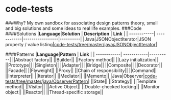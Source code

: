 # code-tests
###Why?
My own sandbox for associating design patterns theory, small and big solutions and some ideas to real life examples.
###Code
####Solutions
|**Language**|**Solution** | **Description** | **Link** |
| ------------| ------------|-----------------|----------|
|Java|JSONObjectIterator|JSON property / value listing|[code-tests/tree/master/java/JSONObjectIterator](https://github.com/DarkKemPeR/code-tests/tree/master/java/JSONObjectIterator)|

####Patterns
|**Language**|**Pattern**  | **Link** |
| ------------| ------------|----------|
||Abstract factory||
||Builder||
||Factory method||
||Lazy initialization||
||Prototype||
||Singleton||
||Adapter||
||Bridge||
||Composite||
||Decorator||
||Facade||
||Flyweight||
||Proxy||
||Chain of responsibility||
||Command||
||Interpreter||
||Iterator||
||Mediator||
||Memento||
|Java|Observer|[code-tests/tree/master/java/ObserverPattern](https://github.com/DarkKemPeR/code-tests/tree/master/java/ObserverPattern)|
||State||
||Strategy||
||Template method||
||Visitor||
||Active Object||
||Double-checked locking||
||Monitor object||
||Reactor||
||Thread-specific storage||
